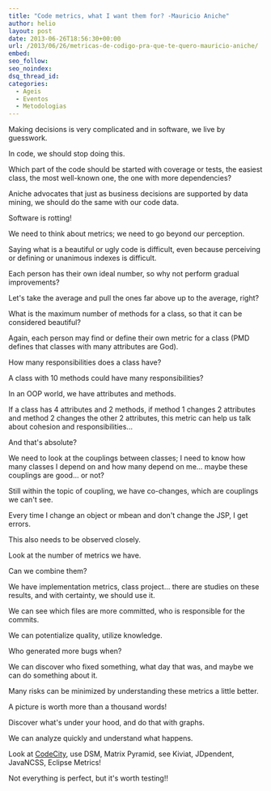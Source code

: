```yaml
---
title: "Code metrics, what I want them for? -Mauricio Aniche"
author: helio
layout: post
date: 2013-06-26T18:56:30+00:00
url: /2013/06/26/metricas-de-codigo-pra-que-te-quero-mauricio-aniche/
embed: 
seo_follow: 
seo_noindex: 
dsq_thread_id: 
categories:
  - Ageis
  - Eventos
  - Metodologias
---
```


Making decisions is very complicated and in software, we live by guesswork.

In code, we should stop doing this.

Which part of the code should be started with coverage or tests, the easiest class, the most well-known one, the one with more dependencies?

Aniche advocates that just as business decisions are supported by data mining, we should do the same with our code data.

Software is rotting!

We need to think about metrics; we need to go beyond our perception.

Saying what is a beautiful or ugly code is difficult, even because perceiving or defining or unanimous indexes is difficult.

Each person has their own ideal number, so why not perform gradual improvements?

Let's take the average and pull the ones far above up to the average, right?

What is the maximum number of methods for a class, so that it can be considered beautiful?

Again, each person may find or define their own metric for a class (PMD defines that classes with many attributes are God).

How many responsibilities does a class have?

A class with 10 methods could have many responsibilities?

In an OOP world, we have attributes and methods.

If a class has 4 attributes and 2 methods, if method 1 changes 2 attributes and method 2 changes the other 2 attributes, this metric can help us talk about cohesion and responsibilities...

And that's absolute?

We need to look at the couplings between classes; I need to know how many classes I depend on and how many depend on me... maybe these couplings are good... or not?

Still within the topic of coupling, we have co-changes, which are couplings we can't see.

Every time I change an object or mbean and don't change the JSP, I get errors.

This also needs to be observed closely.

Look at the number of metrics we have.

Can we combine them?

We have implementation metrics, class project... there are studies on these results, and with certainty, we should use it.

We can see which files are more committed, who is responsible for the commits.

We can potentialize quality, utilize knowledge.

Who generated more bugs when?

We can discover who fixed something, what day that was, and maybe we can do something about it.

Many risks can be minimized by understanding these metrics a little better.

A picture is worth more than a thousand words!

Discover what's under your hood, and do that with graphs.

We can analyze quickly and understand what happens.

Look at [CodeCity][1], use DSM, Matrix Pyramid, see Kiviat, JDpendent, JavaNCSS, Eclipse Metrics!

Not everything is perfect, but it's worth testing!!

[1]: http://www.inf.usi.ch/phd/wettel/codecity.html "code city"